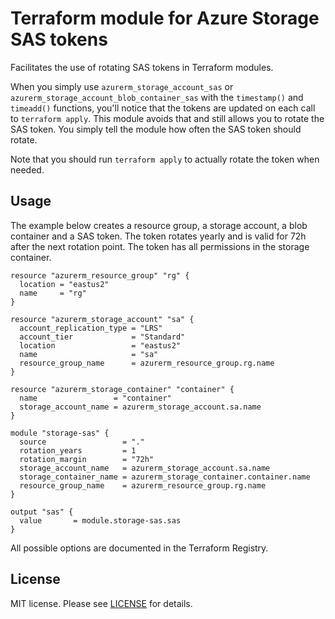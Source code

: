 # Terraform module for Azure Storage SAS tokens

Facilitates the use of rotating SAS tokens in Terraform modules.

When you simply use `azurerm_storage_account_sas` or `azurerm_storage_account_blob_container_sas` with the `timestamp()` and `timeadd()` functions, you'll notice that the tokens are updated on each call to `terraform apply`.
This module avoids that and still allows you to rotate the SAS token. You simply tell the module how often the SAS token should rotate.

Note that you should run `terraform apply` to actually rotate the token when needed.

## Usage

The example below creates a resource group, a storage account, a blob container and a SAS token. The token rotates yearly and is valid for 72h after the next rotation point. The token has all permissions in the storage container.

```hcl-terraform
resource "azurerm_resource_group" "rg" {
  location = "eastus2"
  name     = "rg"
}

resource "azurerm_storage_account" "sa" {
  account_replication_type = "LRS"
  account_tier             = "Standard"
  location                 = "eastus2"
  name                     = "sa"
  resource_group_name      = azurerm_resource_group.rg.name
}

resource "azurerm_storage_container" "container" {
  name                 = "container"
  storage_account_name = azurerm_storage_account.sa.name
}

module "storage-sas" {
  source                 = "."
  rotation_years         = 1
  rotation_margin        = "72h"
  storage_account_name   = azurerm_storage_account.sa.name
  storage_container_name = azurerm_storage_container.container.name
  resource_group_name    = azurerm_resource_group.rg.name
}

output "sas" {
  value       = module.storage-sas.sas
}
```

All possible options are documented in the Terraform Registry.

## License

MIT license. Please see [LICENSE](LICENSE.md) for details.